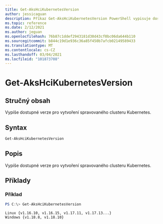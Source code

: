 ```yaml
---
title: Get-AksHciKubernetesVersion
author: jessicaguan
description: Příkaz Get-AksHciKubernetesVersion PowerShell vypisuje dostupné verze pro vytvoření spravovaného clusteru Kubernetes.
ms.topic: reference
ms.date: 2/12/2021
ms.author: jeguan
ms.openlocfilehash: 76b87c1ddef2943181d30d43cf0bc06da644b110
ms.sourcegitcommit: b844c19d1e936c36a85f450b7afcb02149589433
ms.translationtype: MT
ms.contentlocale: cs-CZ
ms.lasthandoff: 03/04/2021
ms.locfileid: "101873708"
---
```

# <a name="get-akshcikubernetesversion"></a>Get-AksHciKubernetesVersion

## <a name="synopsis"></a>Stručný obsah
Vypíše dostupné verze pro vytvoření spravovaného clusteru Kubernetes.

## <a name="syntax"></a>Syntax

```powershell
Get-AksHciKubernetesVersion
```

## <a name="description"></a>Popis
Vypíše dostupné verze pro vytvoření spravovaného clusteru Kubernetes.

## <a name="examples"></a>Příklady

### <a name="example"></a>Příklad 
```powershell
PS C:\> Get-AksHciKubernetesVersion
```

```Output
Linux {v1.16.10, v1.16.15, v1.17.11, v1.17.13...}
Windows {v1.18.8, v1.18.10}
```
